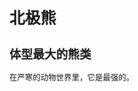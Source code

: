 <!-- 
background_img:images/sy_63293829892.jpg
layout:cover_1
-->

# 北极熊

## 体型最大的熊类

在严寒的动物世界里，它是最强的。